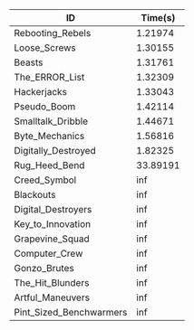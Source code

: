 |ID|Time(s)|
|-|-|
|Rebooting_Rebels|1.21974|
|Loose_Screws|1.30155|
|Beasts|1.31761|
|The_ERROR_List|1.32309|
|Hackerjacks|1.33043|
|Pseudo_Boom|1.42114|
|Smalltalk_Dribble|1.44671|
|Byte_Mechanics|1.56816|
|Digitally_Destroyed|1.82325|
|Rug_Heed_Bend|33.89191|
|Creed_Symbol|inf|
|Blackouts|inf|
|Digital_Destroyers|inf|
|Key_to_Innovation|inf|
|Grapevine_Squad|inf|
|Computer_Crew|inf|
|Gonzo_Brutes|inf|
|The_Hit_Blunders|inf|
|Artful_Maneuvers|inf|
|Pint_Sized_Benchwarmers|inf|
